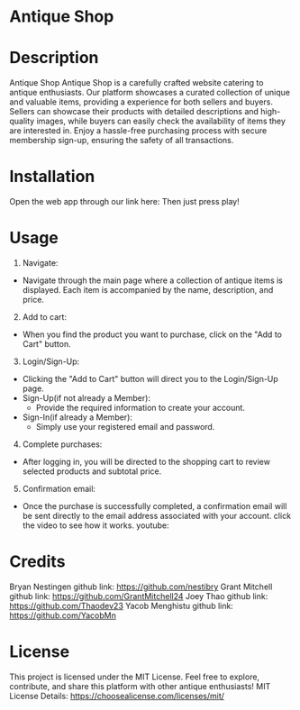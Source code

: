 # Antique Shop
# Description
Antique Shop
Antique Shop is a carefully crafted website catering to antique enthusiasts. Our platform showcases a curated collection of unique and valuable items, providing a experience for both sellers and buyers. Sellers can showcase their products with detailed descriptions and high-quality images, while buyers can easily check the availability of items they are interested in. Enjoy a hassle-free purchasing process with secure membership sign-up, ensuring the safety of all transactions.
# Installation
Open the web app through our link here:
Then just press play!
# Usage
1. Navigate:
  * Navigate through the main page where a collection of antique items is displayed. Each item is accompanied by the name, description, and price.
2. Add to cart:
  * When you find the product you want to purchase, click on the "Add to Cart" button.
3. Login/Sign-Up:
  * Clicking the "Add to Cart" button will direct you to the Login/Sign-Up page.
  * Sign-Up(if not already a Member):
    * Provide the required information to create your account.
  * Sign-In(if already a Member):
    * Simply use your registered email and password.
4. Complete purchases:
  * After logging in, you will be directed to the shopping cart to review selected products and subtotal price.
5. Confirmation email:
  * Once the purchase is successfully completed, a confirmation email will be sent directly to the email address associated with your account.
click the video to see how it works.
youtube:
# Credits
Bryan Nestingen
github link: https://github.com/nestibry
Grant Mitchell
github link: https://github.com/GrantMitchell24
Joey Thao
github link: https://github.com/Thaodev23
Yacob Menghistu
github link: https://github.com/YacobMn
# License
This project is licensed under the MIT License. Feel free to explore, contribute, and share this platform with other antique enthusiasts!
MIT License Details:
https://choosealicense.com/licenses/mit/

